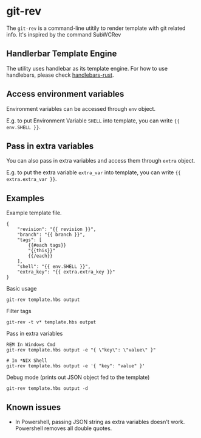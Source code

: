 git-rev
=======

The `git-rev` is a command-line utitily to render template with git related info. It's inspired by the command SubWCRev

Handlerbar Template Engine
--------------------------
The utility uses handlebar as its template engine. For how to use handlebars, please check [handlebars-rust](https://github.com/sunng87/handlebars-rust).

Access environment variables
----------------------------
Environment variables can be accessed through `env` object.

E.g. to put Environment Variable `SHELL` into template, you can write `{{ env.SHELL }}`.

Pass in extra variables
-----------------------
You can also pass in extra variables and access them through `extra` object.

E.g. to put the extra variable `extra_var` into template, you can write `{{ extra.extra_var }}`.

Examples
--------

Example template file.

```
{
    "revision": "{{ revision }}",
    "branch": "{{ branch }}",
    "tags": [
        {{#each tags}}
        "{{this}}"
        {{/each}}
    ],
    "shell": "{{ env.SHELL }}",
    "extra_key": "{{ extra.extra_key }}"
}
```

Basic usage
```
git-rev template.hbs output 
```

Filter tags
```
git-rev -t v* template.hbs output
```

Pass in extra variables
```
REM In Windows Cmd
git-rev template.hbs output -e "{ \"key\": \"value\" }"

# In *NIX Shell
git-rev template.hbs output -e '{ "key": "value" }'
```

Debug mode (prints out JSON object fed to the template)
```
git-rev template.hbs output -d
```

Known issues
------------
- In Powershell, passing JSON string as extra variables doesn't work. Powershell removes all double quotes.